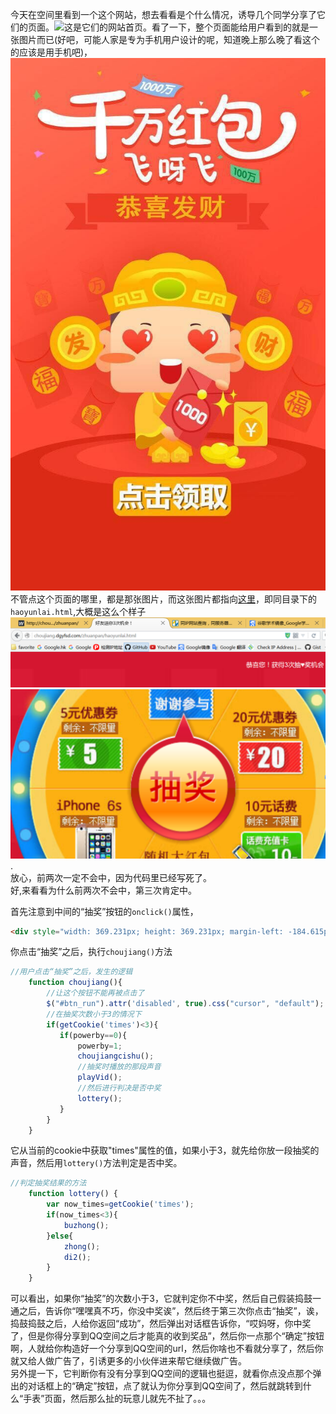 今天在空间里看到一个这个网站，想去看看是个什么情况，诱导几个同学分享了它们的页面。![这](http://houjiang.dgyfsd.com/zhuanpan/)是它们的网站首页。看了一下，整个页面能给用户看到的就是一张图片而已(好吧，可能人家是专为手机用户设计的呢，知道晚上那么晚了看这个的应该是用手机吧)，</br>
![千万红包](https://github.com/caiqiqi/zhongjiang/blob/master/img/%E5%8D%83%E4%B8%87%E7%BA%A2%E5%8C%85.jpg)</br>
不管点这个页面的哪里，都是那张图片，而这张图片都指向[这里](http://choujiang.dgyfsd.com/zhuanpan/haoyunlai.html)，即同目录下的`haoyunlai.html`,大概是这么个样子![送你三次抽奖机会](https://github.com/caiqiqi/zhongjiang/blob/master/img/%E8%BF%98TMD%E9%80%81%E4%BD%A0%E4%B8%89%E6%AC%A1%E6%9C%BA%E4%BC%9A-%E6%98%8E%E6%98%8E%E4%BB%A3%E7%A0%81%E9%87%8C%E5%86%99%E6%AD%BB%E4%BA%86%E5%B0%8F%E4%BA%8E%E4%B8%89%E6%AC%A1%E5%B0%B1%E4%B8%8D%E4%BC%9A%E4%B8%AD%E7%9A%84.PNG) ![抽奖按钮](https://github.com/caiqiqi/zhongjiang/blob/master/img/%E6%8D%95%E8%8E%B7%E6%8C%89%E9%92%AE.PNG).</br>
放心，前两次一定不会中，因为代码里已经写死了。</br>
好,来看看为什么前两次不会中，第三次肯定中。</br>

首先注意到中间的“抽奖”按钮的`onclick()`属性，
```html
<div style="width: 369.231px; height: 369.231px; margin-left: -184.615px; margin-top: -184.615px; cursor: pointer;" id="btn_run" onclick="choujiang();"><img src="%E5%A5%BD%E5%8F%8B%E9%80%81%E4%BD%A03%E6%AC%A1%E6%9C%BA%E4%BC%9A%EF%BC%81_files/TB2JXL8hXXXXXbtXXXXXXXXXXXX_75928067.png" alt="" style="width: 100%;height: 100%"></div>

```
你点击“抽奖”之后，执行`choujiang()`方法
```javascript
//用户点击“抽奖”之后，发生的逻辑
    function choujiang(){
        //让这个按钮不能再被点击了
        $("#btn_run").attr('disabled', true).css("cursor", "default");
        //在抽奖次数小于3的情况下
        if(getCookie('times')<3){
           if(powerby==0){
               powerby=1;
               choujiangcishu();
               //抽奖时播放的那段声音
               playVid();
               //然后进行判决是否中奖
               lottery();
           }
        }
    }
```
它从当前的cookie中获取"times"属性的值，如果小于3，就先给你放一段抽奖的声音，然后用`lottery()`方法判定是否中奖。
```javascript
//判定抽奖结果的方法
    function lottery() {
        var now_times=getCookie('times');
        if(now_times<3){
            buzhong();
        }else{
            zhong();
            di2();
        }
    }
```
可以看出，如果你“抽奖”的次数小于3，它就判定你不中奖，然后自己假装捣鼓一通之后，告诉你“嘿嘿真不巧，你没中奖诶”，然后终于第三次你点击“抽奖”，诶，捣鼓捣鼓之后，人给你返回“成功”，然后弹出对话框告诉你，“哎妈呀，你中奖了，但是你得分享到QQ空间之后才能真的收到奖品”，然后你一点那个“确定”按钮啊，人就给你构造好一个分享到QQ空间的url，然后你啥也不看就分享了，然后你就又给人做广告了，引诱更多的小伙伴进来帮它继续做广告。</br>
另外提一下，它判断你有没有分享到QQ空间的逻辑也挺逗，就看你点没点那个弹出的对话框上的“确定”按钮，点了就认为你分享到QQ空间了，然后就跳转到什么“手表”页面，然后那么扯的玩意儿就先不扯了。。。
